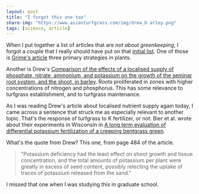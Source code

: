 ```yaml
---
layout: post
title: "I forgot this one too"
share-img: "https://www.asianturfgrass.com/img/drew_b arley.png"
tags: [science, article]
---
```


When I put together a list of articles that are *not about greenkeeping*, I forgot a couple that I really should have put on that [initial list](https://www.asianturfgrass.com/2019-10-11-so-much-to-learn-about-in-this-world/). One of those is [Grime's article](https://www.asianturfgrass.com/2019-10-31-competition-stress-disturbance/) three primary strategies in plants.

Another is Drew's [Comparison of the effects of a localised supply of phosphate, nitrate, ammonium, and potassium on the growth of the seminar root system, and the shoot, in barley](https://doi.org/10.1111/j.1469-8137.1975.tb01409.x). Roots proliferated in zones with higher concentrations of nitrogen and phosphorus. This has some relevance to turfgrass establishment, and to turfgrass maintenance.

As I was reading Drew's article about localised nutrient supply again today, I came across a sentence that struck me as especially relevant to another topic. That's the response of turfgrass to K fertilizer, or not. Bier et al. wrote about their experiments in Wisconsin in [A long term evaluation of differential potassium fertilization of a creeping bentgrass green](https://doi.org/10.1007/s11104-018-3765-8).

What's the quote from Drew? This one, from page 484 of the article.

> "Potassium deficiency had the least effect on shoot growth and tissue concentration, and the total amounts of potassium per plant were greatly in excess of seed content, possibly relecting the uptake of traces of potassium released from the sand."

I missed that one when I was studying this in graduate school.
